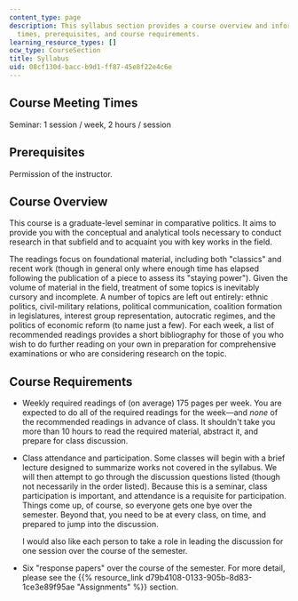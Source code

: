 ```yaml
---
content_type: page
description: This syllabus section provides a course overview and information on meeting
  times, prerequisites, and course requirements.
learning_resource_types: []
ocw_type: CourseSection
title: Syllabus
uid: 08cf130d-bacc-b9d1-ff87-45e8f22e4c6e
---
```


Course Meeting Times
--------------------

Seminar: 1 session / week, 2 hours / session

Prerequisites
-------------

Permission of the instructor.

Course Overview
---------------

This course is a graduate-level seminar in comparative politics. It aims to provide you with the conceptual and analytical tools necessary to conduct research in that subfield and to acquaint you with key works in the field.

The readings focus on foundational material, including both "classics" and recent work (though in general only where enough time has elapsed following the publication of a piece to assess its "staying power"). Given the volume of material in the field, treatment of some topics is inevitably cursory and incomplete. A number of topics are left out entirely: ethnic politics, civil-military relations, political communication, coalition formation in legislatures, interest group representation, autocratic regimes, and the politics of economic reform (to name just a few). For each week, a list of recommended readings provides a short bibliography for those of you who wish to do further reading on your own in preparation for comprehensive examinations or who are considering research on the topic.

Course Requirements
-------------------

*   Weekly required readings of (on average) 175 pages per week. You are expected to do all of the required readings for the week—and _none_ of the recommended readings in advance of class. It shouldn't take you more than 10 hours to read the required material, abstract it, and prepare for class discussion.
    
*   Class attendance and participation. Some classes will begin with a brief lecture designed to summarize works not covered in the syllabus. We will then attempt to go through the discussion questions listed (though not necessarily in the order listed). Because this is a seminar, class participation is important, and attendance is a requisite for participation. Things come up, of course, so everyone gets one bye over the semester. Beyond that, you need to be at every class, on time, and prepared to jump into the discussion.
    
    I would also like each person to take a role in leading the discussion for one session over the course of the semester.
    
*   Six "response papers" over the course of the semester. For more detail, please see the {{% resource_link d79b4108-0133-905b-8d83-1ce3e89f95ae "Assignments" %}} section.